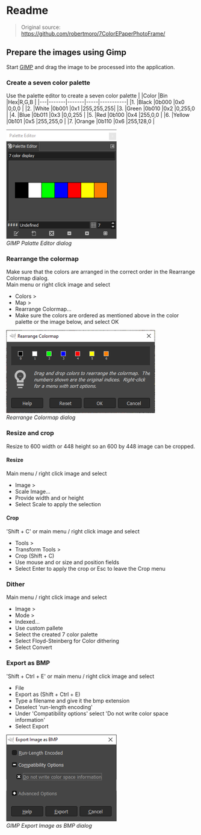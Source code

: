 # Readme

> Original source: https://github.com/robertmoro/7ColorEPaperPhotoFrame/

## Prepare the images using Gimp
Start [GIMP](https://www.gimp.org/) and drag the image to be processed into the application.

### Create a seven color palette
Use the palette editor to create a seven color palette
|  |Color		|Bin		|Hex|R,G,B				|
|---|-------|-------|-----|-----------|
|1. |Black 	|0b000	|0x0	|0,0,0			|
|2. |White	|0b001	|0x1	|255,255,255|
|3. |Green	|0b010	|0x2	|0,255,0		|
|4. |Blue		|0b011	|0x3	|0,0,255		|
|5. |Red		|0b100	|0x4	|255,0,0		|
|6. |Yellow	|0b101	|0x5	|255,255,0	|
|7. |Orange	|0b110	|0x6	|255,128,0	|

![GIMP Palette Editor](GimpPaletteEditor.png)<br/>
*GIMP Palatte Editor dialog*
  
### Rearrange the colormap
Make sure that the colors are arranged in the correct order in the Rearrange Colormap dialog.<br/>
Main menu or right click image and select
- Colors >
- Map >
- Rearrange Colormap...
- Make sure the colors are ordered as mentioned above in the color palette or the image below, and select OK

![Gimp Palette Editor](GimpRearrangeColormap.png)<br/>
*Rearrange Colormap dialog*

### Resize and crop
Resize to 600 width or 448 height so an 600 by 448 image can be cropped.

#### Resize
Main menu / right click image and select
- Image >
- Scale Image...
- Provide width and or height
- Select Scale to apply the selection

#### Crop
'Shift + C' or main menu / right click image and select 
- Tools >
- Transform Tools >
- Crop (Shift + C)
- Use mouse and or size and position fields
- Select Enter to apply the crop or Esc to leave the Crop menu

### Dither
Main menu / right click image and select
- Image >
- Mode >
- Indexed...
- Use custom pallete
- Select the created 7 color palette
- Select Floyd-Steinberg for Color dithering
- Select Convert

### Export as BMP
'Shift + Ctrl + E' or main menu / right click image and select
- File
- Export as (Shift + Ctrl + E)
- Type a filename and give it the bmp extension
- Deselect 'run-length encoding'
- Under 'Compatibility options' select 'Do not write color space information'
- Select Export

![GIMP Palette Editor](GimpExportImage.png)<br/>
*GIMP Export Image as BMP dialog*